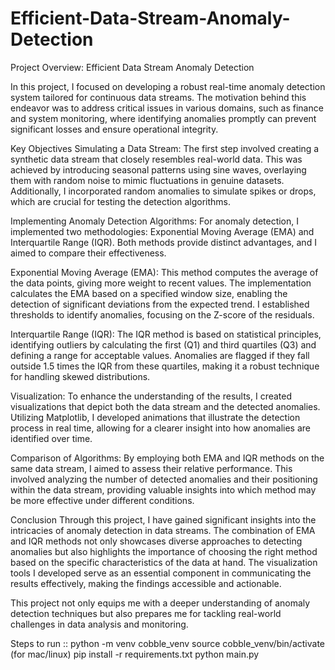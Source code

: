# Efficient-Data-Stream-Anomaly-Detection

Project Overview: Efficient Data Stream Anomaly Detection

In this project, I focused on developing a robust real-time anomaly detection system tailored for continuous data streams. The motivation behind this endeavor was to address critical issues in various domains, such as finance and system monitoring, where identifying anomalies promptly can prevent significant losses and ensure operational integrity.

Key Objectives
Simulating a Data Stream: The first step involved creating a synthetic data stream that closely resembles real-world data. This was achieved by introducing seasonal patterns using sine waves, overlaying them with random noise to mimic fluctuations in genuine datasets. Additionally, I incorporated random anomalies to simulate spikes or drops, which are crucial for testing the detection algorithms.

Implementing Anomaly Detection Algorithms: For anomaly detection, I implemented two methodologies: Exponential Moving Average (EMA) and Interquartile Range (IQR). Both methods provide distinct advantages, and I aimed to compare their effectiveness.

Exponential Moving Average (EMA): This method computes the average of the data points, giving more weight to recent values. The implementation calculates the EMA based on a specified window size, enabling the detection of significant deviations from the expected trend. I established thresholds to identify anomalies, focusing on the Z-score of the residuals.

Interquartile Range (IQR): The IQR method is based on statistical principles, identifying outliers by calculating the first (Q1) and third quartiles (Q3) and defining a range for acceptable values. Anomalies are flagged if they fall outside 1.5 times the IQR from these quartiles, making it a robust technique for handling skewed distributions.

Visualization: To enhance the understanding of the results, I created visualizations that depict both the data stream and the detected anomalies. Utilizing Matplotlib, I developed animations that illustrate the detection process in real time, allowing for a clearer insight into how anomalies are identified over time.

Comparison of Algorithms: By employing both EMA and IQR methods on the same data stream, I aimed to assess their relative performance. This involved analyzing the number of detected anomalies and their positioning within the data stream, providing valuable insights into which method may be more effective under different conditions.

Conclusion
Through this project, I have gained significant insights into the intricacies of anomaly detection in data streams. The combination of EMA and IQR methods not only showcases diverse approaches to detecting anomalies but also highlights the importance of choosing the right method based on the specific characteristics of the data at hand. The visualization tools I developed serve as an essential component in communicating the results effectively, making the findings accessible and actionable.

This project not only equips me with a deeper understanding of anomaly detection techniques but also prepares me for tackling real-world challenges in data analysis and monitoring.

Steps to run ::
    python -m venv cobble_venv
    source cobble_venv/bin/activate (for mac/linux)
    pip install -r requirements.txt
    python main.py

